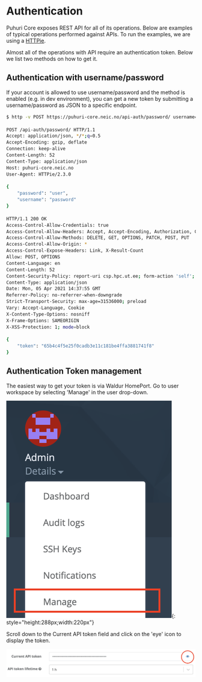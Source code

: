 # Authentication

Puhuri Core exposes REST API for all of its operations. Below are examples of typical operations performed against APIs.
To run the examples, we are using a [HTTPie](https://httpie.org/).

Almost all of the operations with API require an authentication token. Below we list two methods on how to get it.

## Authentication with username/password
If your account is allowed to use username/password and the method is enabled (e.g. in dev environment), you can get a new token by submitting a username/password as JSON to a specific endpoint.


```bash
$ http -v POST https://puhuri-core.neic.no/api-auth/password/ username=user password=password

POST /api-auth/password/ HTTP/1.1
Accept: application/json, */*;q=0.5
Accept-Encoding: gzip, deflate
Connection: keep-alive
Content-Length: 52
Content-Type: application/json
Host: puhuri-core.neic.no
User-Agent: HTTPie/2.3.0

{
    "password": "user",
    "username": "password"
}

HTTP/1.1 200 OK
Access-Control-Allow-Credentials: true
Access-Control-Allow-Headers: Accept, Accept-Encoding, Authorization, Content-Type, Origin, User-Agent, X-CSRFToken, X-Requested-With
Access-Control-Allow-Methods: DELETE, GET, OPTIONS, PATCH, POST, PUT
Access-Control-Allow-Origin: *
Access-Control-Expose-Headers: Link, X-Result-Count
Allow: POST, OPTIONS
Content-Language: en
Content-Length: 52
Content-Security-Policy: report-uri csp.hpc.ut.ee; form-action 'self';
Content-Type: application/json
Date: Mon, 05 Apr 2021 14:37:55 GMT
Referrer-Policy: no-referrer-when-downgrade
Strict-Transport-Security: max-age=31536000; preload
Vary: Accept-Language, Cookie
X-Content-Type-Options: nosniff
X-Frame-Options: SAMEORIGIN
X-XSS-Protection: 1; mode=block

{
    "token": "65b4c4f5e25f0cadb3e11c181be4ffa3881741f8"
}
```

## Authentication Token management

The easiest way to get your token is via Waldur HomePort. Go to user workspace by selecting 'Manage' in the user drop-down.

![side-bar](assets/side-bar.png){: style="height:288px;width:220px"}

Scroll down to the Current API token field and click on the 'eye' icon to display the token.

![api-token](assets/api-token.png)
